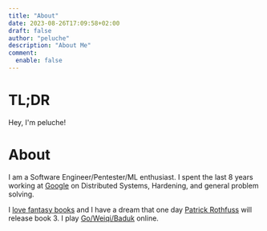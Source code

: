 ```yaml
---
title: "About"
date: 2023-08-26T17:09:58+02:00
draft: false
author: "peluche"
description: "About Me"
comment:
  enable: false
---
```


# TL;DR

Hey, I'm peluche!


# About

I am a Software Engineer/Pentester/ML enthusiast. I spent the last 8 years working at [Google](https://about.google/) on Distributed Systems, Hardening, and general problem solving.

I [love fantasy books](https://www.goodreads.com/peluche) and I have a dream that one day [Patrick Rothfuss](https://www.goodreads.com/author/show/108424.Patrick_Rothfuss) will release book 3. I play [Go/Weiqi/Baduk](https://en.wikipedia.org/wiki/Go_(game)) online.